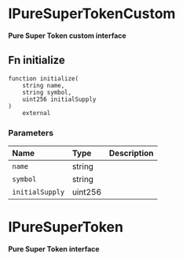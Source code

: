 # IPureSuperTokenCustom

**Pure Super Token custom interface**

## Fn initialize

```solidity
function initialize(
    string name,
    string symbol,
    uint256 initialSupply
) 
    external
```

### Parameters

| Name | Type | Description |
| :--- | :--- | :---------- |
| `name` | string |  |
| `symbol` | string |  |
| `initialSupply` | uint256 |  |

# IPureSuperToken

**Pure Super Token interface**

